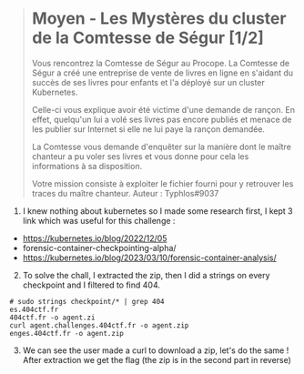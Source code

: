 > # Moyen - Les Mystères du cluster de la Comtesse de Ségur [1/2]
>
> Vous rencontrez la Comtesse de Ségur au Procope. La Comtesse de Ségur a créé une entreprise de vente de livres en ligne en s'aidant du succès de ses livres pour enfants et l'a déployé sur un cluster Kubernetes.
>
> Celle-ci vous explique avoir été victime d'une demande de rançon. En effet, quelqu'un lui a volé ses livres pas encore publiés et menace de les publier sur Internet si elle ne lui paye la rançon demandée.
>
> La Comtesse vous demande d'enquêter sur la manière dont le maître chanteur a pu voler ses livres et vous donne pour cela les informations à sa disposition.
>
> Votre mission consiste à exploiter le fichier fourni pour y retrouver les traces du maître chanteur.
> Auteur : Typhlos#9037

1. I knew nothing about kubernetes so I made some research first, I kept 3 link which was useful for this challenge :
- https://kubernetes.io/blog/2022/12/05
- forensic-container-checkpointing-alpha/
- https://kubernetes.io/blog/2023/03/10/forensic-container-analysis/

2. To solve the chall, I extracted the zip, then I did a strings on every checkpoint and I filtered to find 404.

```
# sudo strings checkpoint/* | grep 404
es.404ctf.fr
404ctf.fr -o agent.zi
curl agent.challenges.404ctf.fr -o agent.zip
enges.404ctf.fr -o agent.zip
```

3. We can see the user made a curl to download a zip, let's do the same ! After extraction we get the flag (the zip is in the second part in reverse)